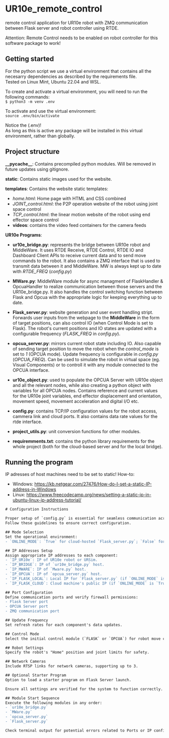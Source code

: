 # UR10e_remote_control

remote control application for UR10e robot with ZMQ communication between Flask server and robot controller using RTDE.

Attention: Remote Control needs to be enabled on robot controller for this software package to work!

## Getting started
For the python script we use a virtual environment that contains all the necesarry dependencies as described by the requirements file.  
Tested on Linux Mint, Ubuntu 22.04 and WSL.

To create and activate a virtual environment, you will need to run the following commands:  
`$ python3 -m venv .env`

To activate and use the virtual environment:  
`source .env/bin/activate`

Notice the (.env)!    
As long as this is active any package will be installed in this virtual environment, rather than globally. 

## Project structure

**\_\_pycache\_\_**: Contains precompiled python modules. Will be removed in future updates using gitignore.

**static**: Contains static images used for the website.


**templates**: Contains the website static templates:
* *home.html*: Home page with HTML and CSS combined 
* *JOINT_control.html*: the P2P operation website of the robot using joint space control 
* *TCP_control.html*: the linear motion website of the robot using end effector space control
* **videos**: contains the video feed containers for the camera feeds
  
**UR10e Programs**:

* **ur10e_bridge.py**: represents the bridge between UR10e robot and MiddleWare. It uses RTDE Receive, RTDE Control, RTDE IO and Dashboard Client APIs to receive current data and to send move commands to the robot. It also contains a ZMQ interface that is used to transmit data between it and MiddleWare. MW is always kept up to date with *RTDE_FREQ* (*config.py*)

* **MWare.py**: MiddleWare module for async managment of FlaskHandler & OpcuaHandler to realize communication between those servers and the UR10e_bridge.py. It also handles the control switching function between Flask and Opcua with the appropriate logic for keeping everything up to date.

* **Flask_server.py**: website generation and user event handling stript. Forwards user inputs from the webpage to the **MiddleWare** in the form of target positions, can also control IO (when Control Mode is set to Flask). The robot's current positions and IO states are updated with a configurable frequency (*FLASK_FREQ* in *config.py*).

* **opcua_server.py**: mirrors current robot state including IO. Also capable of sending target position to move the robot when the *control_mode* is set to *1* (OPCUA mode). Update frequency is configurable in *config.py* (*OPCUA_FREQ*). Can be used to simulate the robot in virtual space (eg. Visual Components) or to controll it with any module connected to the OPCUA interface.

* **ur10e_object.py**: used to populate the OPCUA Server with UR10e object and all the relevant nodes, while also creating a python object with variables for all OPCUA nodes. Contains reference and current values for the UR10e joint variables, end effector displacement and orientation, movement speed, movement acceleration and digital I/O etc.

* **config.py**: contains TCP/IP configuration values for the robot access, cammera link and cloud ports. It also contains data rate values for the rtde interface.

* **project_utils.py**: unit conversion functions for other modules.

* **requiremments.txt**: contains the python library requirements for the whole project (both for the cloud-based server and for the local bridge).

## Running the program

IP adresses of host machines need to be set to static!
How-to:
* Windows: https://kb.netgear.com/27476/How-do-I-set-a-static-IP-address-in-Windows
* Linux: https://www.freecodecamp.org/news/setting-a-static-ip-in-ubuntu-linux-ip-address-tutorial/

```diff
# Configuration Instructions

Proper setup of `config.py` is essential for seamless communication across the system components.
Follow these guidelines to ensure correct configuration.

## Mode Selection
Set the operational environment:
- `ONLINE_MODE`: `True` for cloud-hosted `Flask_server.py`; `False` for local network operation.

## IP Addresses Setup
Assign appropriate IP addresses to each component:
- `IP_UR10e`: IP of UR10e robot or URSim.
- `IP_BRIDGE`: IP of `ur10e_bridge.py` host.
- `IP_MWARE`: IP of `Mware.py` host.
- `IP_OPCUA`: IP of `opcua_server.py` host.
- `IP_FLASK_LOCAL`: Local IP for `Flask_server.py` (if `ONLINE_MODE` is `False`).
- `IP_FLASK_CLOUD`: Cloud machine's public IP (if `ONLINE_MODE` is `True`).

## Port Configuration
Define communication ports and verify firewall permissions:
- Flask Server port
- OPCUA Server port
- ZMQ communication port

## Update Frequency
Set refresh rates for each component's data updates.

## Control Mode
Select the initial control module (`FLASK` or `OPCUA`) for robot move commands.

## Robot Settings
Specify the robot's "Home" position and joint limits for safety.

## Network Cameras
Include RTSP links for network cameras, supporting up to 3.

## Optional Starter Program
Option to load a starter program on Flask Server launch.

Ensure all settings are verified for the system to function correctly.

## Module Start Sequence
Execute the following modules in any order:
- `ur10e_bridge.py`
- `MWare.py`
- `opcua_server.py`
- `Flask_server.py`

Check terminal output for potential errors related to Ports or IP configurations.

```
